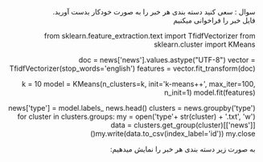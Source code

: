 <div dir="rtl">
سوال : 
سعی کنید دسته بندی هر خبر را به صورت خودکار بدست آورید. 
<div/>
<div dir="rtl">
فایل خبر را فراخوانی میکنیم
<div/>  
  
from sklearn.feature_extraction.text import TfidfVectorizer
from sklearn.cluster import KMeans

doc = news['news'].values.astype("UTF-8")
vector = TfidfVectorizer(stop_words='english')
features = vector.fit_transform(doc)

k = 10
model = KMeans(n_clusters=k, init='k-means++', max_iter=100, n_init=1)
model.fit(features)

news['type'] = model.labels_
news.head()
clusters = news.groupby('type')
for cluster in clusters.groups:
  my = open('type'+ str(cluster) + '.txt', 'w')
  data = clusters.get_group(cluster)[['news']]
  my.write(data.to_csv(index_label='id'))
  my.close()

<div dir="rtl">
به صورت زیر دسته بندی هر خبر را نمایش میدهیم:
<div/>
